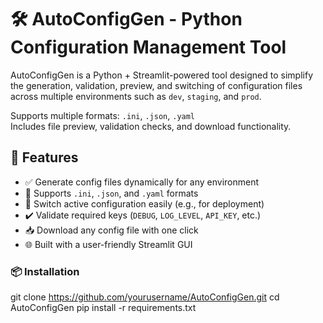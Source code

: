 # 🛠️ AutoConfigGen - Python Configuration Management Tool

AutoConfigGen is a Python + Streamlit-powered tool designed to simplify the generation, validation, preview, and switching of configuration files across multiple environments such as `dev`, `staging`, and `prod`.

Supports multiple formats: `.ini`, `.json`, `.yaml`  
Includes file preview, validation checks, and download functionality.

## 📌 Features

- ✅ Generate config files dynamically for any environment
- 📂 Supports `.ini`, `.json`, and `.yaml` formats
- 🔄 Switch active configuration easily (e.g., for deployment)
- ✔️ Validate required keys (`DEBUG`, `LOG_LEVEL`, `API_KEY`, etc.)
- 📥 Download any config file with one click
- 🌐 Built with a user-friendly Streamlit GUI

### 📦 Installation

git clone https://github.com/yourusername/AutoConfigGen.git
cd AutoConfigGen
pip install -r requirements.txt
